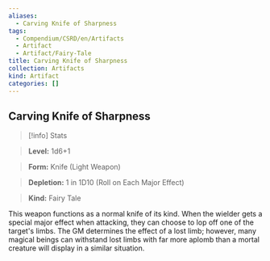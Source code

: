 ```yaml
---
aliases:
  - Carving Knife of Sharpness
tags:
  - Compendium/CSRD/en/Artifacts
  - Artifact
  - Artifact/Fairy-Tale
title: Carving Knife of Sharpness
collection: Artifacts
kind: Artifact
categories: []
---
```

## Carving Knife of Sharpness    
>[!info] Stats    
> **Level:** 1d6+1    
> **Form:** Knife (Light Weapon)    
> **Depletion:** 1 in 1D10 (Roll on Each Major Effect)    
> **Kind:** Fairy Tale  
    
This weapon functions as a normal knife of its kind. When the wielder gets a special major effect when attacking, they can choose to lop off one of the target's limbs. The GM determines the effect of a lost limb; however, many magical beings can withstand lost limbs with far more aplomb than a mortal creature will display in a similar situation.